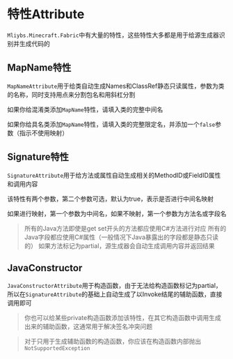 # 特性Attribute

`Mliybs.Minecraft.Fabric`中有大量的特性，这些特性大多都是用于给源生成器识别并生成代码的

## MapName特性

`MapNameAttribute`用于给类自动生成Names和ClassRef静态只读属性，参数为类的名称，同时支持用点来分割包名和用斜杠分割

如果你给混淆类添加`MapName`特性，请填入类的完整中间名

如果你给具名类添加`MapName`特性，请填入类的完整限定名，并添加一个`false`参数（指示不使用映射）

## Signature特性

`SignatureAttribute`用于给方法或属性自动生成相关的MethodID或FieldID属性和调用内容

该特性有两个参数，第二个参数可选，默认为true，表示是否进行中间名映射

如果进行映射，第一个参数为中间名，如果不映射，第一个参数为方法名或字段名

> 所有的Java方法即使是get set开头的方法都应使用C#方法进行对应
> 所有的Java字段都应使用C#属性（一般情况下Java暴露出的字段都是静态只读的）
> 如果方法标记为partial，源生成器会自动生成调用内容并返回结果

## JavaConstructor

`JavaConstructorAttribute`用于构造函数，由于无法给构造函数标记为partial，所以在`SignatureAttribute`的基础上自动生成了以Invoke结尾的辅助函数，直接调用即可

> 你也可以给某些private构造函数添加该特性，在其它构造函数中调用生成出来的辅助函数，这通常用于解决签名冲突问题

> 对于只用于生成辅助函数的构造函数，你应该在构造函数内部抛出`NotSupportedException`